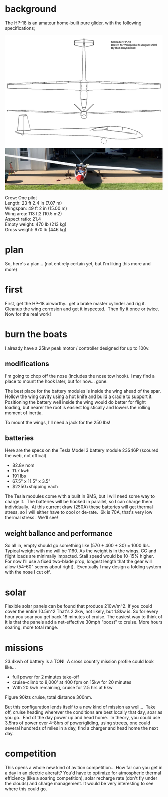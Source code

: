 # background
The HP-18 is an amateur home-built pure glider, with the following specifications;

<img src="./resources/1529px-Wiki_HP-18_3view.gif" alt="3-View" width="800"/>

<img src="./resources/hp18-1.jpg" alt="HP-18" width="800"/>

Crew: One pilot</br>
Length: 23 ft 2.4 in (7.07 m)</br>
Wingspan: 49 ft 2 in (15.00 m)</br>
Wing area: 113 ft2 (10.5 m2)</br>
Aspect ratio: 21.4</br>
Empty weight: 470 lb (213 kg)</br>
Gross weight: 970 lb (446 kg)</br>

# plan
So, here's a plan... (not entirely certain yet, but I'm liking this more and more)

# first
First, get the HP-18 airworthy.. get a brake master cylinder and rig it.  Cleanup the wing corrosion and get it inspected.  Then fly it once or twice.  Now for the real work!

# burn the boats

I already have a 25kw peak motor / controller designed for up to 100v.

## modifications

I'm going to chop off the nose (includes the nose tow hook). I may find a place to mount the hook later, but for now... gone. 

The best place for the battery modules is inside the wing ahead of the spar. Hollow the wing cavity using a hot knife and build a cradle to support it.  Positioning the battery well inside the wing would do better for flight loading, but nearer the root is easiest logistically and lowers the rolling moment of inertia. 

To mount the wings, I'll need a jack for the 250 lbs!  

## batteries

Here are the specs on the Tesla Model 3 battery module 23S46P (scoured the web, not offical)

* 82.8v nom
* 11.7 kwh
* 191 lbs
* 67.5" x 11.5" x 3.5" 
* $2250+shipping each

The Tesla modules come with a built in BMS, but I will need some way to charge it.  The batteries will be hooked in parallel, so I can charge them individually.  At this current draw (250A) these batteries will get thermal stress, so I will either have to cool or de-rate.  6k is 70A, that's very low thermal stress.  We'll see!

## weight ballance and performance
So all in, empty should go something like (570 + 400 + 30) = 1000 lbs.  Typical weight with me will be 1160. As the weight is in the wings, CG and flight loads are minimally impacted. Stall speed would be 10-15% higher.  For now I'll use a fixed two-blade prop, longest length that the gear will allow (54-60" seems about right).  Eventually I may design a folding system with the nose I cut off.

# solar

Flexible solar panels can be found that produce 210w/m^2.  If you could cover the entire 10.5m^2 That's 2.2kw, not likely, but 1.8kw is.  So for every hour you soar you get back 18 minutes of cruise. The easiest way to think of it is that the panels add a net-effective 30mph "boost" to cruise.  More hours soaring, more total range.

# missions
23.4kwh of battery is a TON!  A cross country mission profile could look like... 
* full power for 2 minutes take-off
* cruise-climb to 8,000' at 400 fpm on 15kw for 20 minutes
* With 20 kwh remaining, cruise for 2.5 hrs at 6kw

Figure 90kts cruise, total distance 300nm.  

But this configuration lends itself to a new kind of mission as well...  Take off, cruise heading wherever the conditions are best locally that day, soar as you go.  End of the day power up and head home.  In theory, you could use 3.5hrs of power over 4-8hrs of power/gliding, using streets, one could several hundreds of miles in a day, find a charger and head home the next day.

# competition
This opens a whole new kind of avition competition... How far can you get in a day in an electric aircraft?  You'd have to optimize for atmospheric thermal efficiency (like a soaring competition), solar recharge rate (don't fly under the clouds) and charge management.  It would be very interesting to see where this could go.  
